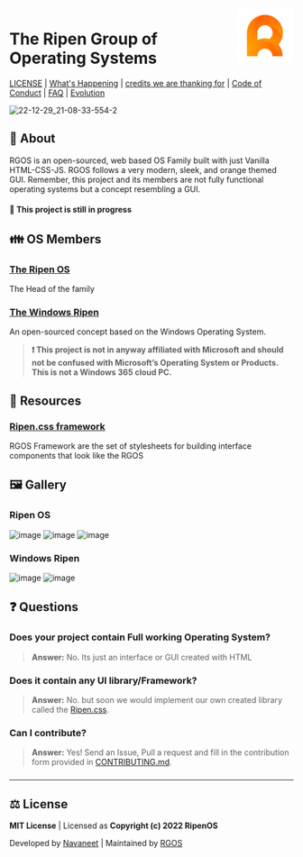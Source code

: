 <img align="right" width="100" height="100" src="Assets/General/ripenOs.png">

# The Ripen Group of Operating Systems
 [LICENSE](LICENSE) | [What's Happening](Docs/Changelog.md) | [credits we are thanking for](Docs/Credits.md) | [Code of Conduct](CODE_OF_CONDUCT.md) | [FAQ](https://github.com/ripenos/ripenos.github.io/#Questions) | [Evolution](Docs/Evolution.md)
 
 ![22-12-29_21-08-33-554-2](https://user-images.githubusercontent.com/120778877/209983105-1a1e190a-a292-4caf-8c7a-3387c6a66e5e.jpg)

## 🪪 About
 RGOS is an open-sourced, web based OS Family built with just Vanilla HTML-CSS-JS. RGOS follows a very modern, sleek, and orange themed GUI. Remember, this project and its members are not fully functional operating systems but a concept resembling a GUI. 
 #### 🚧 This project is still in progress
 
## 👪 OS Members
### [The Ripen OS](https://ripenos.github.io/)
The Head of the family

### [The Windows Ripen](https://ripenos.github.io/WinRipen)
An open-sourced concept based on the Windows Operating System.
 > **❗ This project is not in anyway affiliated with Microsoft and should not be confused with Microsoft’s Operating System or Products. This is not a Windows 365 cloud PC.**

## 🎒 Resources
### [Ripen.css framework](https://ripenos.github.io/Docs/frameworks/frameworks.html)
RGOS Framework are the set of stylesheets for building interface components that look like the RGOS

## 🖼️ Gallery

### Ripen OS

![image](https://user-images.githubusercontent.com/120778877/229289651-0974c22e-3dd2-49d0-9852-5a44060fc37a.png)
![image](https://user-images.githubusercontent.com/120778877/229289709-81825be2-d6d4-43a6-bbe6-0bb5c712b7f2.png)
![image](https://user-images.githubusercontent.com/120778877/229289883-759e93b3-03aa-42ef-8b01-0c5c4863346a.png)

### Windows Ripen

![image](https://user-images.githubusercontent.com/120778877/227715549-f398121f-1f23-400f-9ffd-da5573bea5b7.png)
![image](https://user-images.githubusercontent.com/120778877/227715613-314bc538-fdc2-43c4-957c-4ca7225de0ba.png)

## ❓ Questions

### Does your project contain Full working Operating System?
> **Answer:** No. Its just an interface or GUI created with HTML

### Does it contain any UI library/Framework?
> **Answer:** No. but soon we would implement our own created library called the [Ripen.css](https://ripenos.github.io/Docs/frameworks/frameworks.html).

### Can I contribute?
> **Answer:** Yes! Send an Issue, Pull a request and fill in the contribution form provided in [CONTRIBUTING.md](CONTRIBUTING.md).

### 
<hr>

## ⚖️ License
**MIT License** | Licensed as **Copyright (c) 2022 RipenOS**

Developed by [Navaneet](https://github.com/navaneet239) | Maintained by [RGOS](https://github.com/ripenos)
